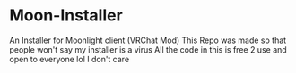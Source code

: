 # Moon-Installer
An Installer for Moonlight client (VRChat Mod)
This Repo was made so that people won't say my installer is a virus
All the code in this is free 2 use and open to everyone lol I don't care
